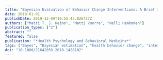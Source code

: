 ```yaml
---
title: "Bayesian Evaluation of Behavior Change Interventions: A Brief Introduction and a Practical Example"
date: 2018-01-01
publishDate: 2019-12-09T19:55:43.826757Z
authors: ["Matti T. J. Heino", "Matti Vuorre", "Nelli Hankonen"]
publication_types: ["2"]
abstract: ""
featured: false
publication: "*Health Psychology and Behavioral Medicine*"
tags: ["Bayes", "Bayesian estimation", "health behavior change", "intervention evaluation", "tutorial"]
doi: "10.1080/21642850.2018.1428102"
---
```


